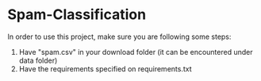 ﻿# Spam-Classification

In order to use this project, make sure you are following some steps:

1. Have "spam.csv" in your download folder (it can be encountered under data folder)
2. Have the requirements specified on requirements.txt
